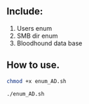 ## Include:

1. Users enum
2. SMB dir enum
3. Bloodhound data base

## How to use.

```bash
chmod +x enum_AD.sh
```

```bash
./enum_AD.sh
```
